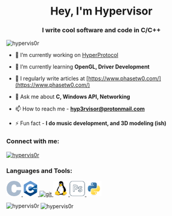 <h1 align="center">Hey, I'm Hypervisor</h1>
<h3 align="center">I write cool software and code in C/C++</h3>

<p align="left"> <img src="https://komarev.com/ghpvc/?username=hypervis0r&label=Profile%20views&color=0e75b6&style=flat" alt="hypervis0r" /> </p>

- 🔭 I’m currently working on [HyperProtocol](https://github.com/hypervis0r/HyperProtocol)

- 🌱 I’m currently learning **OpenGL, Driver Development**

- 📝 I regularly write articles at [https://www.phasetw0.com/](https://www.phasetw0.com/)

- 💬 Ask me about **C, Windows API, Networking**

- 📫 How to reach me - **hyp3rvisor@protonmail.com**

- ⚡ Fun fact - **I do music development, and 3D modeling (ish)**

<h3 align="left">Connect with me:</h3>
<p align="left">
<a href="https://twitter.com/hypervis0r" target="blank"><img align="center" src="https://cdn.jsdelivr.net/npm/simple-icons@3.0.1/icons/twitter.svg" alt="hypervis0r" height="30" width="40" /></a>
</p>

<h3 align="left">Languages and Tools:</h3>
<p align="left"> <a href="https://www.cprogramming.com/" target="_blank"> <img src="https://raw.githubusercontent.com/devicons/devicon/master/icons/c/c-original.svg" alt="c" width="40" height="40"/> </a> <a href="https://www.w3schools.com/cpp/" target="_blank"> <img src="https://raw.githubusercontent.com/devicons/devicon/master/icons/cplusplus/cplusplus-original.svg" alt="cplusplus" width="40" height="40"/> </a> <a href="https://git-scm.com/" target="_blank"> <img src="https://www.vectorlogo.zone/logos/git-scm/git-scm-icon.svg" alt="git" width="40" height="40"/> </a> <a href="https://www.linux.org/" target="_blank"> <img src="https://raw.githubusercontent.com/devicons/devicon/master/icons/linux/linux-original.svg" alt="linux" width="40" height="40"/> </a> <a href="https://www.photoshop.com/en" target="_blank"> <img src="https://raw.githubusercontent.com/devicons/devicon/master/icons/photoshop/photoshop-line.svg" alt="photoshop" width="40" height="40"/> </a> <a href="https://www.python.org" target="_blank"> <img src="https://raw.githubusercontent.com/devicons/devicon/master/icons/python/python-original.svg" alt="python" width="40" height="40"/> </a> </p>

<p><img align="left" src="https://github-readme-stats.vercel.app/api/top-langs?username=hypervis0r&show_icons=true&locale=en&layout=compact" alt="hypervis0r" /></p>

<p>&nbsp;<img align="center" src="https://github-readme-stats.vercel.app/api?username=hypervis0r&show_icons=true&locale=en" alt="hypervis0r" /></p>
